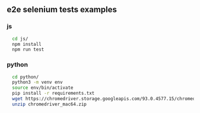 ## e2e selenium tests examples

### js
```bash
  cd js/
  npm install
  npm run test
```

### python
```bash
  cd python/
  python3 -m venv env
  source env/bin/activate
  pip install -r requirements.txt
  wget https://chromedriver.storage.googleapis.com/93.0.4577.15/chromedriver_mac64.zip 
  unzip chromedriver_mac64.zip
```